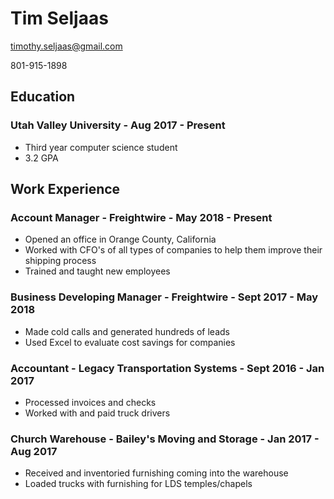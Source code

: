 # Tim Seljaas 
timothy.seljaas@gmail.com

801-915-1898

## Education
### Utah Valley University - Aug 2017 - Present
 * Third year computer science student
 * 3.2 GPA

## Work Experience 
### Account Manager - Freightwire - May 2018 - Present 
 * Opened an office in Orange County, California
 * Worked with CFO's of all types of companies to help them improve their shipping process
 * Trained and taught new employees
### Business Developing Manager - Freightwire - Sept 2017 - May 2018
 * Made cold calls and generated hundreds of leads
 * Used Excel to evaluate cost savings for companies
### Accountant - Legacy Transportation Systems - Sept 2016 - Jan 2017
 * Processed invoices and checks
 * Worked with and paid truck drivers
### Church Warehouse - Bailey's Moving and Storage - Jan 2017 - Aug 2017
 * Received and inventoried furnishing coming into the warehouse
 * Loaded trucks with furnishing for LDS temples/chapels
